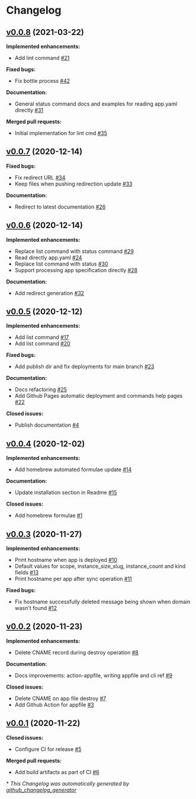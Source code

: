 # Changelog

## [v0.0.8](https://github.com/renehernandez/appfile/tree/v0.0.8) (2021-03-22)

**Implemented enhancements:**

- Add lint command [\#21](https://github.com/renehernandez/appfile/issues/21)

**Fixed bugs:**

- Fix bottle process [\#42](https://github.com/renehernandez/appfile/pull/42)

**Documentation:**

- General status command docs and examples for reading app.yaml directly [\#31](https://github.com/renehernandez/appfile/pull/31)

**Merged pull requests:**

- Initial implementation for lint cmd [\#35](https://github.com/renehernandez/appfile/pull/35)

## [v0.0.7](https://github.com/renehernandez/appfile/tree/v0.0.7) (2020-12-14)

**Fixed bugs:**

- Fix redirect URL [\#34](https://github.com/renehernandez/appfile/pull/34)
- Keep files when pushing redirection update [\#33](https://github.com/renehernandez/appfile/pull/33)

**Documentation:**

- Redirect to latest documentation [\#26](https://github.com/renehernandez/appfile/issues/26)

## [v0.0.6](https://github.com/renehernandez/appfile/tree/v0.0.6) (2020-12-14)

**Implemented enhancements:**

- Replace list command with status command [\#29](https://github.com/renehernandez/appfile/issues/29)
- Read directly app.yaml [\#24](https://github.com/renehernandez/appfile/issues/24)
- Replace list command with status [\#30](https://github.com/renehernandez/appfile/pull/30)
- Support processing app specification directly [\#28](https://github.com/renehernandez/appfile/pull/28)

**Documentation:**

- Add redirect generation [\#32](https://github.com/renehernandez/appfile/pull/32)

## [v0.0.5](https://github.com/renehernandez/appfile/tree/v0.0.5) (2020-12-12)

**Implemented enhancements:**

- Add list command [\#17](https://github.com/renehernandez/appfile/issues/17)
- Add list command [\#20](https://github.com/renehernandez/appfile/pull/20)

**Fixed bugs:**

- Add publish dir and fix deployments for main branch [\#23](https://github.com/renehernandez/appfile/pull/23)

**Documentation:**

- Docs refactoring [\#25](https://github.com/renehernandez/appfile/pull/25)
- Add Github Pages automatic deployment and commands help pages [\#22](https://github.com/renehernandez/appfile/pull/22)

**Closed issues:**

- Publish documentation [\#4](https://github.com/renehernandez/appfile/issues/4)

## [v0.0.4](https://github.com/renehernandez/appfile/tree/v0.0.4) (2020-12-02)

**Implemented enhancements:**

- Add homebrew automated formulae update [\#14](https://github.com/renehernandez/appfile/pull/14)

**Documentation:**

- Update installation section in Readme [\#15](https://github.com/renehernandez/appfile/pull/15)

**Closed issues:**

- Add homebrew formulae [\#1](https://github.com/renehernandez/appfile/issues/1)

## [v0.0.3](https://github.com/renehernandez/appfile/tree/v0.0.3) (2020-11-27)

**Implemented enhancements:**

- Print hostname when app is deployed [\#10](https://github.com/renehernandez/appfile/issues/10)
- Default values for scope, instance\_size\_slug, instance\_count and kind fields [\#13](https://github.com/renehernandez/appfile/pull/13)
- Print hostname per app after sync operation [\#11](https://github.com/renehernandez/appfile/pull/11)

**Fixed bugs:**

- Fix hostname successfully deleted message being shown when domain wasn't found [\#12](https://github.com/renehernandez/appfile/pull/12)

## [v0.0.2](https://github.com/renehernandez/appfile/tree/v0.0.2) (2020-11-23)

**Implemented enhancements:**

- Delete CNAME record during destroy operation [\#8](https://github.com/renehernandez/appfile/pull/8)

**Documentation:**

- Docs improvements: action-appfile, writing appfile and cli ref [\#9](https://github.com/renehernandez/appfile/pull/9)

**Closed issues:**

- Delete CNAME on app file destroy  [\#7](https://github.com/renehernandez/appfile/issues/7)
- Add Github Action for appfile [\#3](https://github.com/renehernandez/appfile/issues/3)

## [v0.0.1](https://github.com/renehernandez/appfile/tree/v0.0.1) (2020-11-22)

**Closed issues:**

- Configure CI for release [\#5](https://github.com/renehernandez/appfile/issues/5)

**Merged pull requests:**

- Add build artifacts as part of CI [\#6](https://github.com/renehernandez/appfile/pull/6)



\* *This Changelog was automatically generated by [github_changelog_generator](https://github.com/github-changelog-generator/github-changelog-generator)*
